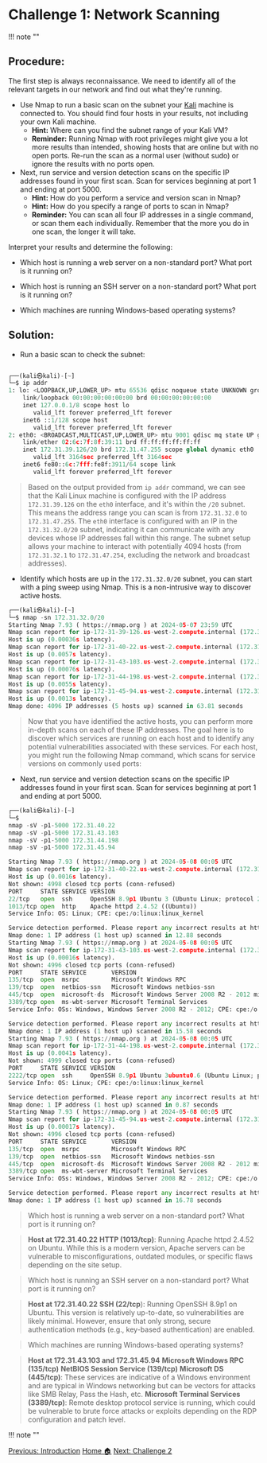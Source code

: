 # **Challenge 1: Network Scanning**

!!! note ""

## **Procedure:**

The first step is always reconnaissance. We need to identify all of the relevant targets in our network and find out what they're running.

- Use Nmap to run a basic scan on the subnet your [Kali](https://www.kali.org/ "Kali Linux!")  machine is connected to. You should find four hosts in your results, not including your own Kali machine.
  - **Hint:** Where can you find the subnet range of your Kali VM?
  - **Reminder:** Running Nmap with root privileges might give you a lot more results than intended, showing hosts that are online but with no open ports. Re-run the scan as a normal user (without sudo) or ignore the results with no ports open.
- Next, run service and version detection scans on the specific IP addresses found in your first scan. Scan for services beginning at port 1 and ending at port 5000.
  - **Hint:** How do you perform a service and version scan in Nmap?
  - **Hint:** How do you specify a range of ports to scan in Nmap?
  - **Reminder:** You can scan all four IP addresses in a single command, or scan them each individually. Remember that the more you do in one scan, the longer it will take.

Interpret your results and determine the following:

- Which host is running a web server on a non-standard port? What port is it running on?

- Which host is running an SSH server on a non-standard port? What port is it running on?

- Which machines are running Windows-based operating systems?

## **Solution:**

- Run a basic scan to check the subnet:

```python linenums="1" hl_lines="11"

┌──(kali㉿kali)-[~]
└─$ ip addr
1: lo: <LOOPBACK,UP,LOWER_UP> mtu 65536 qdisc noqueue state UNKNOWN group default qlen 1000
    link/loopback 00:00:00:00:00:00 brd 00:00:00:00:00:00
    inet 127.0.0.1/8 scope host lo
       valid_lft forever preferred_lft forever
    inet6 ::1/128 scope host 
       valid_lft forever preferred_lft forever
2: eth0: <BROADCAST,MULTICAST,UP,LOWER_UP> mtu 9001 qdisc mq state UP group default qlen 1000
    link/ether 02:6c:7f:8f:39:11 brd ff:ff:ff:ff:ff:ff
    inet 172.31.39.126/20 brd 172.31.47.255 scope global dynamic eth0
       valid_lft 3164sec preferred_lft 3164sec
    inet6 fe80::6c:7fff:fe8f:3911/64 scope link 
       valid_lft forever preferred_lft forever
```

  >Based on the output  provided from  `ip addr` command, we can see that the Kali Linux machine is configured with the IP address `172.31.39.126` on the `eth0` interface, and it's within the `/20` subnet. This means the address range you can scan is from `172.31.32.0` to `172.31.47.255`.
  The `eth0` interface is configured with an IP in the `172.31.32.0/20` subnet, indicating it can communicate with any devices whose IP addresses fall within this range. The subnet setup allows your machine to interact with potentially 4094 hosts (from `172.31.32.1` to `172.31.47.254`, excluding the network and broadcast addresses).


- Identify which hosts are up in the `172.31.32.0/20` subnet, you can start with a ping sweep using Nmap. This is a non-intrusive way to discover active hosts.

```python linenums="1"
┌──(kali㉿kali)-[~]
└─$ nmap -sn 172.31.32.0/20
Starting Nmap 7.93 ( https://nmap.org ) at 2024-05-07 23:59 UTC
Nmap scan report for ip-172-31-39-126.us-west-2.compute.internal (172.31.39.126)
Host is up (0.00036s latency).
Nmap scan report for ip-172-31-40-22.us-west-2.compute.internal (172.31.40.22)
Host is up (0.0057s latency).
Nmap scan report for ip-172-31-43-103.us-west-2.compute.internal (172.31.43.103)
Host is up (0.00076s latency).
Nmap scan report for ip-172-31-44-198.us-west-2.compute.internal (172.31.44.198)
Host is up (0.0055s latency).
Nmap scan report for ip-172-31-45-94.us-west-2.compute.internal (172.31.45.94)
Host is up (0.0013s latency).
Nmap done: 4096 IP addresses (5 hosts up) scanned in 63.81 seconds
```

>Now that you have identified the active hosts, you can perform more in-depth scans on each of these IP addresses. The goal here is to discover which services are running on each host and to identify any potential vulnerabilities associated with these services. For each host, you might run the following Nmap command, which scans for service versions on commonly used ports:

- Next, run service and version detection scans on the specific IP addresses found in your first scan. Scan for services beginning at port 1 and ending at port 5000.

```python linenums="1"
┌──(kali㉿kali)-[~]
└─$ 
nmap -sV -p1-5000 172.31.40.22
nmap -sV -p1-5000 172.31.43.103
nmap -sV -p1-5000 172.31.44.198
nmap -sV -p1-5000 172.31.45.94

Starting Nmap 7.93 ( https://nmap.org ) at 2024-05-08 00:05 UTC
Nmap scan report for ip-172-31-40-22.us-west-2.compute.internal (172.31.40.22)
Host is up (0.0016s latency).
Not shown: 4998 closed tcp ports (conn-refused)
PORT     STATE SERVICE VERSION
22/tcp   open  ssh     OpenSSH 8.9p1 Ubuntu 3 (Ubuntu Linux; protocol 2.0)
1013/tcp open  http    Apache httpd 2.4.52 ((Ubuntu))
Service Info: OS: Linux; CPE: cpe:/o:linux:linux_kernel

Service detection performed. Please report any incorrect results at https://nmap.org/submit/ .
Nmap done: 1 IP address (1 host up) scanned in 12.88 seconds
Starting Nmap 7.93 ( https://nmap.org ) at 2024-05-08 00:05 UTC
Nmap scan report for ip-172-31-43-103.us-west-2.compute.internal (172.31.43.103)
Host is up (0.00016s latency).
Not shown: 4996 closed tcp ports (conn-refused)
PORT     STATE SERVICE       VERSION
135/tcp  open  msrpc         Microsoft Windows RPC
139/tcp  open  netbios-ssn   Microsoft Windows netbios-ssn
445/tcp  open  microsoft-ds  Microsoft Windows Server 2008 R2 - 2012 microsoft-ds
3389/tcp open  ms-wbt-server Microsoft Terminal Services
Service Info: OSs: Windows, Windows Server 2008 R2 - 2012; CPE: cpe:/o:microsoft:windows

Service detection performed. Please report any incorrect results at https://nmap.org/submit/ .
Nmap done: 1 IP address (1 host up) scanned in 15.58 seconds
Starting Nmap 7.93 ( https://nmap.org ) at 2024-05-08 00:05 UTC
Nmap scan report for ip-172-31-44-198.us-west-2.compute.internal (172.31.44.198)
Host is up (0.0041s latency).
Not shown: 4999 closed tcp ports (conn-refused)
PORT     STATE SERVICE VERSION
2222/tcp open  ssh     OpenSSH 8.9p1 Ubuntu 3ubuntu0.6 (Ubuntu Linux; protocol 2.0)
Service Info: OS: Linux; CPE: cpe:/o:linux:linux_kernel

Service detection performed. Please report any incorrect results at https://nmap.org/submit/ .
Nmap done: 1 IP address (1 host up) scanned in 0.87 seconds
Starting Nmap 7.93 ( https://nmap.org ) at 2024-05-08 00:05 UTC
Nmap scan report for ip-172-31-45-94.us-west-2.compute.internal (172.31.45.94)
Host is up (0.00017s latency).
Not shown: 4996 closed tcp ports (conn-refused)
PORT     STATE SERVICE       VERSION
135/tcp  open  msrpc         Microsoft Windows RPC
139/tcp  open  netbios-ssn   Microsoft Windows netbios-ssn
445/tcp  open  microsoft-ds  Microsoft Windows Server 2008 R2 - 2012 microsoft-ds
3389/tcp open  ms-wbt-server Microsoft Terminal Services
Service Info: OSs: Windows, Windows Server 2008 R2 - 2012; CPE: cpe:/o:microsoft:windows

Service detection performed. Please report any incorrect results at https://nmap.org/submit/ .
Nmap done: 1 IP address (1 host up) scanned in 16.78 seconds
```

>Which host is running a web server on a non-standard port? What port is it running on? 

>**Host at 172.31.40.22**
**HTTP (1013/tcp)**: Running Apache httpd 2.4.52 on Ubuntu. While this is a modern version, Apache servers can be vulnerable to misconfigurations, outdated modules, or specific flaws depending on the site setup.

>Which host is running an SSH server on a non-standard port? What port is it running on?

>**Host at 172.31.40.22**
**SSH (22/tcp**): Running OpenSSH 8.9p1 on Ubuntu. This version is relatively up-to-date, so vulnerabilities are likely minimal. However, ensure that only strong, secure authentication methods (e.g., key-based authentication) are enabled.


>Which machines are running Windows-based operating systems?

>**Host at 172.31.43.103 and 172.31.45.94** 
**Microsoft Windows RPC (135/tcp)**
**NetBIOS Session Service (139/tcp)**
**Microsoft DS (445/tcp)**: These services are indicative of a Windows environment and are typical in Windows networking but can be vectors for attacks like SMB Relay, Pass the Hash, etc.
**Microsoft Terminal Services (3389/tcp)**: Remote desktop protocol service is running, which could be vulnerable to brute force attacks or exploits depending on the RDP configuration and patch level.

!!! note ""

<div class="button-container" markdown="1">
<a href="/Career-Simulation-3/2-instructions/" class="md-button md-button--primary">Previous: Introduction</a>
<a href="/Career-Simulation-3/" class="md-button md-button--secondary">Home 🏠</a>
<a href="/Career-Simulation-3/challenge_2/" class="md-button md-button--primary">Next: Challenge 2</a>
</div>




